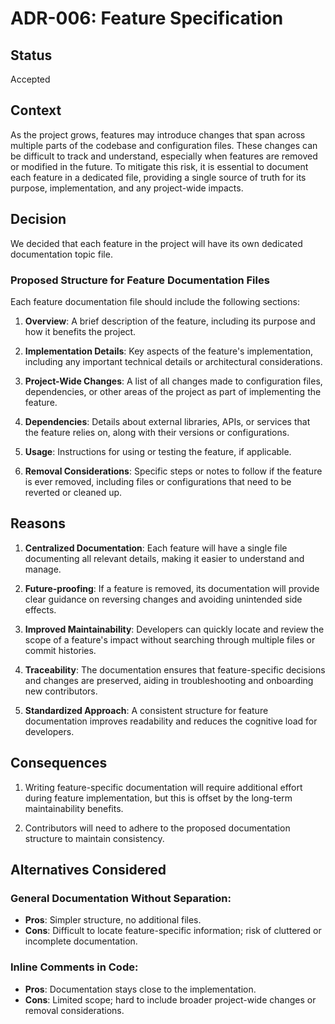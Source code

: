 # ADR-006: Feature Specification

## Status

Accepted

## Context

As the project grows, features may introduce changes that span across multiple
parts of the codebase and configuration files. These changes can be difficult to
track and understand, especially when features are removed or modified in the
future. To mitigate this risk, it is essential to document each feature in a
dedicated file, providing a single source of truth for its purpose,
implementation, and any project-wide impacts.

## Decision

We decided that each feature in the project will have its own dedicated
documentation topic file.

### Proposed Structure for Feature Documentation Files

Each feature documentation file should include the following sections:

1. **Overview**:
   A brief description of the feature, including its purpose and how it benefits
   the project.

2. **Implementation Details**:
   Key aspects of the feature's implementation, including any important
   technical details or architectural considerations.

3. **Project-Wide Changes**:
   A list of all changes made to configuration files, dependencies, or other
   areas of the project as part of implementing the feature.

4. **Dependencies**:
   Details about external libraries, APIs, or services that the feature relies
   on, along with their versions or configurations.

5. **Usage**:
   Instructions for using or testing the feature, if applicable.

6. **Removal Considerations**:
   Specific steps or notes to follow if the feature is ever removed, including
   files or configurations that need to be reverted or cleaned up.

## Reasons

1. **Centralized Documentation**:
   Each feature will have a single file documenting all relevant details, making
   it easier to understand and manage.

2. **Future-proofing**:
   If a feature is removed, its documentation will provide clear guidance on
   reversing changes and avoiding unintended side effects.

3. **Improved Maintainability**:
   Developers can quickly locate and review the scope of a feature's impact
   without searching through multiple files or commit histories.

4. **Traceability**:
   The documentation ensures that feature-specific decisions and changes are
   preserved, aiding in troubleshooting and onboarding new contributors.

5. **Standardized Approach**:
   A consistent structure for feature documentation improves readability and
   reduces the cognitive load for developers.

## Consequences

1. Writing feature-specific documentation will require additional effort during
   feature implementation, but this is offset by the long-term maintainability
   benefits.

2. Contributors will need to adhere to the proposed documentation structure to
   maintain consistency.

## Alternatives Considered

### General Documentation Without Separation:

- **Pros**: Simpler structure, no additional files.
- **Cons**: Difficult to locate feature-specific information; risk of
  cluttered or incomplete documentation.

### Inline Comments in Code:

- **Pros**: Documentation stays close to the implementation.
- **Cons**: Limited scope; hard to include broader project-wide changes or
  removal considerations.
